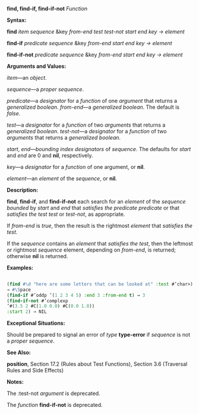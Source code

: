 **find, find-if, find-if-not** *Function* 



**Syntax:** 



**find** *item sequence* &amp;key *from-end test test-not start end key → element* 



**find-if** *predicate sequence* &amp;key *from-end start end key → element* 



**find-if-not** *predicate sequence* &amp;key *from-end start end key → element* 



**Arguments and Values:** 



*item*—an *object*. 



*sequence*—a *proper sequence*. 



*predicate*—a *designator* for a *function* of one *argument* that returns a *generalized boolean*. *from-end*—a *generalized boolean*. The default is *false*. 



*test*—a *designator* for a *function* of two *arguments* that returns a *generalized boolean*. *test-not*—a *designator* for a *function* of two *arguments* that returns a *generalized boolean*. 



*start*, *end*—*bounding index designators* of *sequence*. The defaults for *start* and *end* are 0 and **nil**, respectively. 



*key*—a *designator* for a *function* of one argument, or **nil**. 



*element*—an *element* of the *sequence*, or **nil**. 







 



 



**Description:** 



**find**, **find-if**, and **find-if-not** each search for an *element* of the *sequence bounded* by *start* and *end* that *satisfies the predicate predicate* or that *satisfies the test test* or *test-not*, as appropriate. 



If *from-end* is *true*, then the result is the rightmost *element* that *satisfies the test*. 



If the *sequence* contains an *element* that *satisfies the test*, then the leftmost or rightmost *sequence* element, depending on *from-end*, is returned; otherwise **nil** is returned. 



**Examples:**
```lisp
 
(find #\d "here are some letters that can be looked at" :test #’char>) 
→ #\Space 
(find-if #’oddp ’(1 2 3 4 5) :end 3 :from-end t) → 3 
(find-if-not #’complexp 
’#(3.5 2 #C(1.0 0.0) #C(0.0 1.0)) 
:start 2) → NIL 

```
**Exceptional Situations:** 



Should be prepared to signal an error of *type* **type-error** if *sequence* is not a *proper sequence*. 



**See Also:** 



**position**, Section 17.2 (Rules about Test Functions), Section 3.6 (Traversal Rules and Side Effects) 



**Notes:** 



The :test-not *argument* is deprecated. 



The *function* **find-if-not** is deprecated. 



